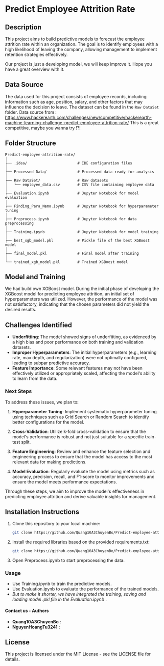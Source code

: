 # Predict Employee Attrition Rate

## Description

This project aims to build predictive models to forecast the employee attrition rate within an organization. The goal is to identify employees with a high likelihood of leaving the company, allowing management to implement retention strategies effectively.

Our project is just a developing model, we will keep improve it. Hope you have a great overview with it.
## Data Source

The data used for this project consists of employee records, including information such as age, position, salary, and other factors that may influence the decision to leave. The dataset can be found in the `Raw DataSet` folder.
Data source from : https://www.hackerearth.com/challenges/new/competitive/hackerearth-machine-learning-challenge-predict-employee-attrition-rate/
This is a great competitive, maybe you wanna try !?!

## Folder Structure

```plaintext
Predict-employee-attrition-rate/
│
├── .idea/                       # IDE configuration files
│
├── Processed Data/              # Processed data ready for analysis
│
├── Raw DataSet/                 # Raw datasets
│   └── employee_data.csv        # CSV file containing employee data
│
├── Evaluation.ipynb             # Jupyter Notebook for model evaluation
│
├── Finding_Para_Nemo.ipynb      # Jupyter Notebook for hyperparameter tuning
│
├── Preprocess.ipynb             # Jupyter Notebook for data preprocessing
│
├── Training.ipynb               # Jupyter Notebook for model training
│
├── best_xgb_model.pkl           # Pickle file of the best XGBoost model
│
├── final_model.pkl              # Final model after training
│
└── trained_xgb_model.pkl        # Trained XGBoost model
```

## Model and Training

We had build own XGBoost model. During the initial phase of developing the XGBoost model for predicting employee attrition, an initial set of hyperparameters was utilized. However, the performance of the model was not satisfactory, indicating that the chosen parameters did not yield the desired results.

## Challenges Identified
- **Underfitting**: The model showed signs of underfitting, as evidenced by a high bias and poor performance on both training and validation datasets.
- **Improper Hyperparameters**: The initial hyperparameters (e.g., learning rate, max depth, and regularization) were not optimally configured, leading to subpar predictive accuracy.
- **Feature Importance**: Some relevant features may not have been effectively utilized or appropriately scaled, affecting the model's ability to learn from the data.


### Next Steps

To address these issues, we plan to:

1. **Hyperparameter Tuning**: Implement systematic hyperparameter tuning using techniques such as Grid Search or Random Search to identify better configurations for the model.

2. **Cross-Validation**: Utilize k-fold cross-validation to ensure that the model's performance is robust and not just suitable for a specific train-test split.

3. **Feature Engineering**: Review and enhance the feature selection and engineering process to ensure that the model has access to the most relevant data for making predictions.

4. **Model Evaluation**: Regularly evaluate the model using metrics such as accuracy, precision, recall, and F1-score to monitor improvements and ensure the model meets performance expectations.

Through these steps, we aim to improve the model's effectiveness in predicting employee attrition and derive valuable insights for management.

## Installation Instructions

1. Clone this repository to your local machine:
   ```bash
   git clone https://github.com/Quang10A3ChuyenBo/Predict-employee-attrition-rate.git
   ```
2. Install the required libraries based on the provided requirements.txt:
   ```bash
   git clone https://github.com/Quang10A3ChuyenBo/Predict-employee-attrition-rate.git
   ```
3. Open Preprocess.ipynb to start preprocessing the data.

### Usage
- Use Training.ipynb to train the predictive models.
- Use Evaluation.ipynb to evaluate the performance of the trained models.
- *But to make it shorter, we have integrated the training, saving and loading model .pkl file in the Evaluation.ipynb* .

#### Contact us - Authors
- **Quang10A3ChuyenBo** :
- **NguyenHoangTu3241** :

## License
This project is licensed under the MIT License - see the LICENSE file for details.
